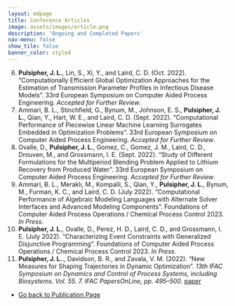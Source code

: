 ```yaml
---
layout: mdpage
title: Conference Articles
image: assets/images/article.png
description: 'Ongoing and Completed Papers'
nav-menu: false
show_tile: false
banner_color: style4
---
```


6. <b>Pulsipher, J. L.</b>, Lin, S., Xi, Y., and Laird, C. D. (Oct. 2022). “Computationally Efficient Global Optimization Approaches for the Estimation of Transmission Parameter Profiles in Infectious Disease Models”. 33rd European Symposium on Computer Aided Process Engineering. <i>Accepted for Further Review</i>.
5. Ammari, B. L., Stinchfield, G., Bynum, M., Johnson, E. S., <b>Pulsipher, J. L.</b>, Qian, Y., Hart, W. E., and Laird, C. D. (Sept. 2022). “Computational Performance of Piecewise Linear Machine Learning Surrogates Embedded in Optimization Problems”. 33rd European Symposium on Computer Aided Process Engineering. <i>Accepted for Further Review</i>.
4. Ovalle, D., <b>Pulsipher, J. L.</b>, Gomez, C., Gomez, J. M., Laird, C. D., Drouven, M., and Grossmann, I. E. (Sept. 2022). “Study of Different Formulations for the Multiperiod Blending Problem Applied to Lithium Recovery from Produced Water”. 33rd European Symposium on Computer Aided Process Engineering. <i>Accepted for Further Review</i>.
3. Ammari, B. L., Meraklı, M., Kompalli, S., Qian, Y., <b>Pulsipher, J. L.</b>, Bynum, M., Furman, K. C., and Laird, C. D. (July 2022). “Computational Performance of Algebraic Modeling Languages with Alternate Solver Interfaces and Advanced Modeling Components”. Foundations of Computer Aided Process Operations / Chemical Process Control 2023. <i>In Press</i>.
2. <b>Pulsipher, J. L.</b>, Ovalle, D., Perez, H. D., Laird, C. D., and Grossmann, I. E. (July 2022). “Characterizing Event Constraints with Generalized Disjunctive Programming”. Foundations of Computer Aided Process Operations / Chemical Process Control 2023. <i>In Press</i>.
1. <b>Pulsipher, J. L.</b>., Davidson, B. R., and Zavala, V. M. (2022). “New Measures for Shaping Trajectories in Dynamic Optimization”. <i>13th IFAC Symposium on Dynamics and Control of Process Systems, including Biosystems. Vol. 55. 7. IFAC PapersOnLine, pp. 495–500.</i> [paper](https://doi.org/10.1016/j.ifacol.2022.07.492)

<ul class="actions">
    <li><a href="/publications.html#conferences" class="button icon fa-arrow-left">Go back to Publication Page</a></li>
</ul>
